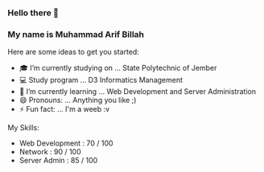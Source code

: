 ### Hello there 👋
### My name is Muhammad Arif Billah

Here are some ideas to get you started:

- 🎓 I’m currently studying on ... State Polytechnic of Jember
- 💻 Study program ... D3 Informatics Management
- 🌱 I’m currently learning ... Web Development and Server Administration
- 😄 Pronouns: ... Anything you like ;)
- ⚡ Fun fact: ... I'm a weeb :v

My Skills:
- Web Development : 70 / 100
- Network         : 90 / 100
- Server Admin    : 85 / 100
